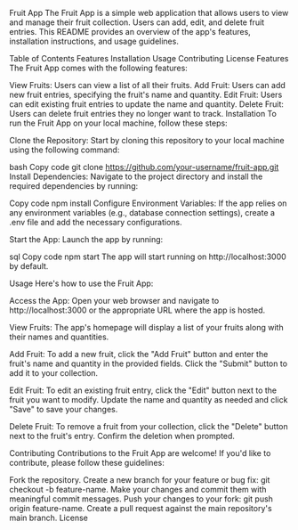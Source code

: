 Fruit App
The Fruit App is a simple web application that allows users to view and manage their fruit collection. Users can add, edit, and delete fruit entries. This README provides an overview of the app's features, installation instructions, and usage guidelines.

Table of Contents
Features
Installation
Usage
Contributing
License
Features
The Fruit App comes with the following features:

View Fruits: Users can view a list of all their fruits.
Add Fruit: Users can add new fruit entries, specifying the fruit's name and quantity.
Edit Fruit: Users can edit existing fruit entries to update the name and quantity.
Delete Fruit: Users can delete fruit entries they no longer want to track.
Installation
To run the Fruit App on your local machine, follow these steps:

Clone the Repository: Start by cloning this repository to your local machine using the following command:

bash
Copy code
git clone https://github.com/your-username/fruit-app.git
Install Dependencies: Navigate to the project directory and install the required dependencies by running:

Copy code
npm install
Configure Environment Variables: If the app relies on any environment variables (e.g., database connection settings), create a .env file and add the necessary configurations.

Start the App: Launch the app by running:

sql
Copy code
npm start
The app will start running on http://localhost:3000 by default.

Usage
Here's how to use the Fruit App:

Access the App: Open your web browser and navigate to http://localhost:3000 or the appropriate URL where the app is hosted.

View Fruits: The app's homepage will display a list of your fruits along with their names and quantities.

Add Fruit: To add a new fruit, click the "Add Fruit" button and enter the fruit's name and quantity in the provided fields. Click the "Submit" button to add it to your collection.

Edit Fruit: To edit an existing fruit entry, click the "Edit" button next to the fruit you want to modify. Update the name and quantity as needed and click "Save" to save your changes.

Delete Fruit: To remove a fruit from your collection, click the "Delete" button next to the fruit's entry. Confirm the deletion when prompted.

Contributing
Contributions to the Fruit App are welcome! If you'd like to contribute, please follow these guidelines:

Fork the repository.
Create a new branch for your feature or bug fix: git checkout -b feature-name.
Make your changes and commit them with meaningful commit messages.
Push your changes to your fork: git push origin feature-name.
Create a pull request against the main repository's main branch.
License






